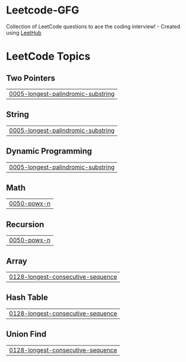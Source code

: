 # Leetcode-GFG
Collection of LeetCode questions to ace the coding interview! - Created using [LeetHub](https://github.com/QasimWani/LeetHub)

<!---LeetCode Topics Start-->
# LeetCode Topics
## Two Pointers
|  |
| ------- |
| [0005-longest-palindromic-substring](https://github.com/tanmoyheritage23/Leetcode-GFG/tree/master/0005-longest-palindromic-substring) |
## String
|  |
| ------- |
| [0005-longest-palindromic-substring](https://github.com/tanmoyheritage23/Leetcode-GFG/tree/master/0005-longest-palindromic-substring) |
## Dynamic Programming
|  |
| ------- |
| [0005-longest-palindromic-substring](https://github.com/tanmoyheritage23/Leetcode-GFG/tree/master/0005-longest-palindromic-substring) |
## Math
|  |
| ------- |
| [0050-powx-n](https://github.com/tanmoyheritage23/Leetcode-GFG/tree/master/0050-powx-n) |
## Recursion
|  |
| ------- |
| [0050-powx-n](https://github.com/tanmoyheritage23/Leetcode-GFG/tree/master/0050-powx-n) |
## Array
|  |
| ------- |
| [0128-longest-consecutive-sequence](https://github.com/tanmoyheritage23/Leetcode-GFG/tree/master/0128-longest-consecutive-sequence) |
## Hash Table
|  |
| ------- |
| [0128-longest-consecutive-sequence](https://github.com/tanmoyheritage23/Leetcode-GFG/tree/master/0128-longest-consecutive-sequence) |
## Union Find
|  |
| ------- |
| [0128-longest-consecutive-sequence](https://github.com/tanmoyheritage23/Leetcode-GFG/tree/master/0128-longest-consecutive-sequence) |
<!---LeetCode Topics End-->